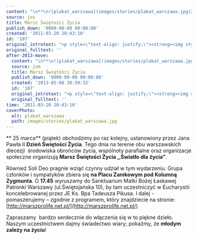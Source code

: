 ```yaml
---
content: "\n**\n![plakat_warszawa](images/stories/plakat_warszawa.jpg)25 marca** (piątek) obchodzimy po raz kolejny, ustanowiony przez Jana Pawła II **Dzień Świętości Życia**. Tego dnia na terenie obu warszawskich diecezji\_ środowiska obrońców życia, wspólnoty parafialne oraz organizacje społeczne organizują **Marsz Świętości Życia ,,Światło dla życia”**.\n\nRównież Soli Deo pragnie wziąć czynny udział w tym wydarzeniu. Grupa członków i sympatyków zbiera się **na Placu Zamkowym pod Kolumną Zygmunta**. O **17.45** wyruszamy do Sanktuarium Matki Bożej Łaskawej Patronki Warszawy (ul.Świętojańska 10), by tam uczestniczyć w Eucharystii koncelebrowanej przez JE Ks. Bpa Tadeusza Pikusa. I dalej - pomaszerujemy – zgodnie z programem, który znajdziecie na stronie: [http://marszprolife.net.pl/](http://marszprolife.net.pl/)\n\nZapraszamy\_ bardzo serdecznie do włączenia się w to piękne dzieło. Naszym uczestnictwem dajmy świadectwo wiary; pokażmy, że **młodym zależy na życiu**!\n\_\n\n\n<!--CONTENT FROM OLD SERVER (jos before 2013): \n**\n![plakat_warszawa](images/stories/plakat_warszawa.jpg)25 marca** (piątek) obchodzimy po raz kolejny, ustanowiony przez Jana Pawła II **Dzień Świętości Życia**. Tego dnia na terenie obu warszawskich diecezji\_ środowiska obrońców życia, wspólnoty parafialne oraz organizacje społeczne organizują **Marsz Świętości Życia ,,Światło dla życia”**.\n\r\n\r\n\nRównież Soli Deo pragnie wziąć czynny udział w tym wydarzeniu. Grupa członków i sympatyków zbiera się **na Placu Zamkowym pod Kolumną Zygmunta**. O **17.45** wyruszamy do Sanktuarium Matki Bożej Łaskawej Patronki Warszawy (ul.Świętojańska 10), by tam uczestniczyć w Eucharystii koncelebrowanej przez JE Ks. Bpa Tadeusza Pikusa. I dalej - pomaszerujemy – zgodnie z programem, który znajdziecie na stronie: [http://marszprolife.net.pl/](http://marszprolife.net.pl/)\n\r\n\r\n\nZapraszamy\_ bardzo serdecznie do włączenia się w to piękne dzieło. Naszym uczestnictwem dajmy świadectwo wiary; pokażmy, że **młodym zależy na życiu**!\n\r\n\n\_\n\n-->"
source: jos
title: Marsz Świętości Życia
publish_down: '0000-00-00 00:00:00'
created: '2011-03-20 20:43:10'
id: '107'
original_introtext: "<p style=\"text-align: justify;\"><strong><img style=\"margin-right: 10px; float: left;\" alt=\"plakat_warszawa\" src=\"images/stories/plakat_warszawa.jpg\" height=\"226\" width=\"152\" />25 marca</strong> (piątek) obchodzimy po raz kolejny, ustanowiony przez Jana Pawła II <strong>Dzień Świętości Życia</strong>. Tego dnia na terenie obu warszawskich diecezji\_ środowiska obrońców życia, wspólnoty parafialne oraz organizacje społeczne organizują <strong>Marsz Świętości Życia ,,Światło dla życia”</strong>.</p>\r\n<div style=\"text-align: justify;\"></div>\r\n<p style=\"text-align: justify;\">Również Soli Deo pragnie wziąć czynny udział w tym wydarzeniu. Grupa członków i sympatyków zbiera się <strong>na Placu Zamkowym pod Kolumną Zygmunta</strong>. O <strong>17.45</strong> wyruszamy do Sanktuarium Matki Bożej Łaskawej Patronki Warszawy (ul.Świętojańska 10), by tam uczestniczyć w Eucharystii koncelebrowanej przez JE Ks. Bpa Tadeusza Pikusa. I dalej - pomaszerujemy – zgodnie z programem, który znajdziecie na stronie: <a href=\"http://marszprolife.net.pl/\">http://marszprolife.net.pl/</a></p>\r\n<div style=\"text-align: justify;\"></div>\r\n<p style=\"text-align: justify;\">Zapraszamy\_ bardzo serdecznie do włączenia się w to piękne dzieło. Naszym uczestnictwem dajmy świadectwo wiary; pokażmy, że <strong>młodym zależy na życiu</strong>!</p>\r\n<p style=\"text-align: justify;\">\_</p>"
original_fulltext: ''
after-2013-move:
  content: "\n**\n![plakat_warszawa](images/stories/plakat_warszawa.jpg)25 marca** (piątek) obchodzimy po raz kolejny, ustanowiony przez Jana Pawła II **Dzień Świętości Życia**. Tego dnia na terenie obu warszawskich diecezji\_ środowiska obrońców życia, wspólnoty parafialne oraz organizacje społeczne organizują **Marsz Świętości Życia ,,Światło dla życia”**.\n\nRównież Soli Deo pragnie wziąć czynny udział w tym wydarzeniu. Grupa członków i sympatyków zbiera się **na Placu Zamkowym pod Kolumną Zygmunta**. O **17.45** wyruszamy do Sanktuarium Matki Bożej Łaskawej Patronki Warszawy (ul.Świętojańska 10), by tam uczestniczyć w Eucharystii koncelebrowanej przez JE Ks. Bpa Tadeusza Pikusa. I dalej - pomaszerujemy – zgodnie z programem, który znajdziecie na stronie: [http://marszprolife.net.pl/](http://marszprolife.net.pl/)\n\nZapraszamy\_ bardzo serdecznie do włączenia się w to piękne dzieło. Naszym uczestnictwem dajmy świadectwo wiary; pokażmy, że **młodym zależy na życiu**!\n\_\n"
  source: jom
  title: Marsz Świętości Życia
  publish_down: '0000-00-00 00:00:00'
  created: '2013-05-08 20:59:32'
  id: '107'
  original_introtext: "<p style=\"text-align: justify;\"><strong><img style=\"margin-right: 10px; float: left;\" alt=\"plakat_warszawa\" src=\"images/stories/plakat_warszawa.jpg\" height=\"226\" width=\"152\" />25 marca</strong> (piątek) obchodzimy po raz kolejny, ustanowiony przez Jana Pawła II <strong>Dzień Świętości Życia</strong>. Tego dnia na terenie obu warszawskich diecezji\_ środowiska obrońców życia, wspólnoty parafialne oraz organizacje społeczne organizują <strong>Marsz Świętości Życia ,,Światło dla życia”</strong>.</p>\n<div style=\"text-align: justify;\"></div>\n<p style=\"text-align: justify;\">Również Soli Deo pragnie wziąć czynny udział w tym wydarzeniu. Grupa członków i sympatyków zbiera się <strong>na Placu Zamkowym pod Kolumną Zygmunta</strong>. O <strong>17.45</strong> wyruszamy do Sanktuarium Matki Bożej Łaskawej Patronki Warszawy (ul.Świętojańska 10), by tam uczestniczyć w Eucharystii koncelebrowanej przez JE Ks. Bpa Tadeusza Pikusa. I dalej - pomaszerujemy – zgodnie z programem, który znajdziecie na stronie: <a href=\"http://marszprolife.net.pl/\">http://marszprolife.net.pl/</a></p>\n<div style=\"text-align: justify;\"></div>\n<p style=\"text-align: justify;\">Zapraszamy\_ bardzo serdecznie do włączenia się w to piękne dzieło. Naszym uczestnictwem dajmy świadectwo wiary; pokażmy, że <strong>młodym zależy na życiu</strong>!</p>\n<p style=\"text-align: justify;\">\_</p>"
  original_fulltext: ''
time: '2011-03-20 20:43:10'
coverPhoto:
  alt: plakat_warszawa
  path: images/stories/plakat_warszawa.jpg
---
```

**
25 marca** (piątek) obchodzimy po raz kolejny, ustanowiony przez Jana Pawła II **Dzień Świętości Życia**. Tego dnia na terenie obu warszawskich diecezji  środowiska obrońców życia, wspólnoty parafialne oraz organizacje społeczne organizują **Marsz Świętości Życia ,,Światło dla życia”**.

Również Soli Deo pragnie wziąć czynny udział w tym wydarzeniu. Grupa członków i sympatyków zbiera się **na Placu Zamkowym pod Kolumną Zygmunta**. O **17.45** wyruszamy do Sanktuarium Matki Bożej Łaskawej Patronki Warszawy (ul.Świętojańska 10), by tam uczestniczyć w Eucharystii koncelebrowanej przez JE Ks. Bpa Tadeusza Pikusa. I dalej - pomaszerujemy – zgodnie z programem, który znajdziecie na stronie: [http://marszprolife.net.pl/](http://marszprolife.net.pl/)

Zapraszamy  bardzo serdecznie do włączenia się w to piękne dzieło. Naszym uczestnictwem dajmy świadectwo wiary; pokażmy, że **młodym zależy na życiu**!
 


<!--CONTENT FROM OLD SERVER (jos before 2013): 
**
25 marca** (piątek) obchodzimy po raz kolejny, ustanowiony przez Jana Pawła II **Dzień Świętości Życia**. Tego dnia na terenie obu warszawskich diecezji  środowiska obrońców życia, wspólnoty parafialne oraz organizacje społeczne organizują **Marsz Świętości Życia ,,Światło dla życia”**.



Również Soli Deo pragnie wziąć czynny udział w tym wydarzeniu. Grupa członków i sympatyków zbiera się **na Placu Zamkowym pod Kolumną Zygmunta**. O **17.45** wyruszamy do Sanktuarium Matki Bożej Łaskawej Patronki Warszawy (ul.Świętojańska 10), by tam uczestniczyć w Eucharystii koncelebrowanej przez JE Ks. Bpa Tadeusza Pikusa. I dalej - pomaszerujemy – zgodnie z programem, który znajdziecie na stronie: [http://marszprolife.net.pl/](http://marszprolife.net.pl/)



Zapraszamy  bardzo serdecznie do włączenia się w to piękne dzieło. Naszym uczestnictwem dajmy świadectwo wiary; pokażmy, że **młodym zależy na życiu**!


 

-->

<!--{{json:{"created_date":"2011-03-20 20:43:10","publish_down":"0000-00-00 00:00:00","id":"107"}}}-->